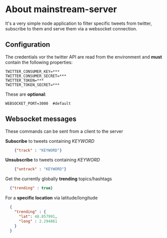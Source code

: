 # About mainstream-server #

It's a very simple node application to filter specific tweets from twitter, subscribe to them and serve them via a websocket connection.

## Configuration ##
The credentials vor the twitter API are read from the environment and **must** contain the following properties:
```
TWITTER_CONSUMER_KEY=***
TWITTER_CONSUMER_SECRET=***
TWITTER_TOKEN=***
TWITTER_TOKEN_SECRET=***
```
These are **optional**:
```
WEBSOCKET_PORT=3000  #default
```
## Websocket messages ##
These commands can be sent from a client to the server

**Subscribe** to tweets containing _KEYWORD_

```json
    {"track" : "KEYWORD"}
```

**Unsubscribe** to tweets containing _KEYWORD_

```json
    {"untrack" : "KEYWORD"}
```

Get the currently globally **trending** topics/hashtags

```json
  {"trending" : true}
```

For a **specific location** via latitude/longitude
```json
  {
    "trending" : {
      "lat": 48.857991,
      "long" : 2.294861
    }
  }
```
